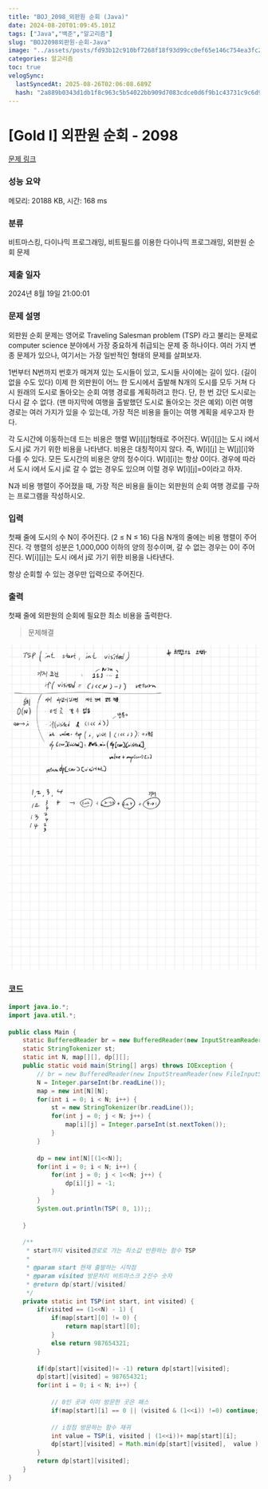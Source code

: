 ```yaml
---
title: "BOJ_2098_외판원 순회 (Java)"
date: 2024-08-20T01:09:45.101Z
tags: ["Java","백준","알고리즘"]
slug: "BOJ2098외판원-순회-Java"
image: "../assets/posts/fd93b12c910bf7268f18f93d99cc0ef65e146c754ea3fc28ce74b836d35e6fe8.png"
categories: 알고리즘
toc: true
velogSync:
  lastSyncedAt: 2025-08-26T02:06:08.689Z
  hash: "2a889b0343d1db1f8c963c5b54022bb909d7083cdce0d6f9b1c43731c9c6d9bd"
---
```


# [Gold I] 외판원 순회 - 2098 

[문제 링크](https://www.acmicpc.net/problem/2098) 

### 성능 요약

메모리: 20188 KB, 시간: 168 ms

### 분류

비트마스킹, 다이나믹 프로그래밍, 비트필드를 이용한 다이나믹 프로그래밍, 외판원 순회 문제

### 제출 일자

2024년 8월 19일 21:00:01

### 문제 설명

<p>외판원 순회 문제는 영어로 Traveling Salesman problem (TSP) 라고 불리는 문제로 computer science 분야에서 가장 중요하게 취급되는 문제 중 하나이다. 여러 가지 변종 문제가 있으나, 여기서는 가장 일반적인 형태의 문제를 살펴보자.</p>

<p>1번부터 N번까지 번호가 매겨져 있는 도시들이 있고, 도시들 사이에는 길이 있다. (길이 없을 수도 있다) 이제 한 외판원이 어느 한 도시에서 출발해 N개의 도시를 모두 거쳐 다시 원래의 도시로 돌아오는 순회 여행 경로를 계획하려고 한다. 단, 한 번 갔던 도시로는 다시 갈 수 없다. (맨 마지막에 여행을 출발했던 도시로 돌아오는 것은 예외) 이런 여행 경로는 여러 가지가 있을 수 있는데, 가장 적은 비용을 들이는 여행 계획을 세우고자 한다.</p>

<p>각 도시간에 이동하는데 드는 비용은 행렬 W[i][j]형태로 주어진다. W[i][j]는 도시 i에서 도시 j로 가기 위한 비용을 나타낸다. 비용은 대칭적이지 않다. 즉, W[i][j] 는 W[j][i]와 다를 수 있다. 모든 도시간의 비용은 양의 정수이다. W[i][i]는 항상 0이다. 경우에 따라서 도시 i에서 도시 j로 갈 수 없는 경우도 있으며 이럴 경우 W[i][j]=0이라고 하자.</p>

<p>N과 비용 행렬이 주어졌을 때, 가장 적은 비용을 들이는 외판원의 순회 여행 경로를 구하는 프로그램을 작성하시오.</p>

### 입력 

 <p>첫째 줄에 도시의 수 N이 주어진다. (2 ≤ N ≤ 16) 다음 N개의 줄에는 비용 행렬이 주어진다. 각 행렬의 성분은 1,000,000 이하의 양의 정수이며, 갈 수 없는 경우는 0이 주어진다. W[i][j]는 도시 i에서 j로 가기 위한 비용을 나타낸다.</p>

<p>항상 순회할 수 있는 경우만 입력으로 주어진다.</p>

### 출력 

 <p>첫째 줄에 외판원의 순회에 필요한 최소 비용을 출력한다.</p>

> 문제해결

![](/assets/posts/fd93b12c910bf7268f18f93d99cc0ef65e146c754ea3fc28ce74b836d35e6fe8.png)

### 코드
```java
import java.io.*;
import java.util.*;

public class Main {
	static BufferedReader br = new BufferedReader(new InputStreamReader(System.in));
	static StringTokenizer st;
	static int N, map[][], dp[][];
	public static void main(String[] args) throws IOException {
		// br = new BufferedReader(new InputStreamReader(new FileInputStream("input.txt")));
		N = Integer.parseInt(br.readLine());
		map = new int[N][N];
		for(int i = 0; i < N; i++) {
			st = new StringTokenizer(br.readLine());
			for(int j = 0; j < N; j++) {
				map[i][j] = Integer.parseInt(st.nextToken());
			}
		}

		dp = new int[N][(1<<N)];
		for(int i = 0; i < N; i++) {
			for(int j = 0; j < 1<<N; j++) {
				dp[i][j] = -1;
			}
		}
		System.out.println(TSP( 0, 1));;
		
	}

	/**
	 * start까지 visited경로로 가는 최소값 반환하는 함수 TSP
	 *
	 * @param start 현재 출발하는 시작점
	 * @param visited 방문처리 비트마스크 2진수 숫자
	 * @return dp[start][visited] 
	 */
	private static int TSP(int start, int visited) {
		if(visited == (1<<N) - 1) {
			if(map[start][0] != 0) {
				return map[start][0];
			}
			else return 987654321;
		}

		if(dp[start][visited]!= -1) return dp[start][visited];
		dp[start][visited] = 987654321;
		for(int i = 0; i < N; i++) {
        
        	// 0인 곳과 이미 방문한 곳은 패스
			if(map[start][i] == 0 || (visited & (1<<i)) !=0) continue;

			// i정점 방문하는 함수 재귀
			int value = TSP(i, visited | (1<<i))+ map[start][i];
			dp[start][visited] = Math.min(dp[start][visited],  value );
		}
		return dp[start][visited];
	}
}
```